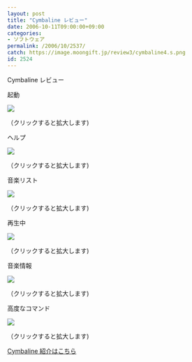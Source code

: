 ```yaml
---
layout: post
title: "Cymbaline レビュー"
date: 2006-10-11T09:00:00+09:00
categories:
- ソフトウェア
permalink: /2006/10/2537/
catch: https://image.moongift.jp/review3/cymbaline4.s.png
id: 2524
---
```

Cymbaline レビュー  
<!--more-->

起動

  

[![](https://image.moongift.jp/review3/cymbaline1.s.png)](https://image.moongift.jp/review3/cymbaline1.png)  
  
（クリックすると拡大します)

  

ヘルプ

  

[![](https://image.moongift.jp/review3/cymbaline2.s.png)](https://image.moongift.jp/review3/cymbaline2.png)  
  
（クリックすると拡大します)

  

音楽リスト

  

[![](https://image.moongift.jp/review3/cymbaline3.s.png)](https://image.moongift.jp/review3/cymbaline3.png)  
  
（クリックすると拡大します)

  

再生中

  

[![](https://image.moongift.jp/review3/cymbaline4.s.png)](https://image.moongift.jp/review3/cymbaline4.png)  
  
（クリックすると拡大します)

  

音楽情報

  

[![](https://image.moongift.jp/review3/cymbaline5.s.png)](https://image.moongift.jp/review3/cymbaline5.png)  
  
（クリックすると拡大します)

  

高度なコマンド

  

[![](https://image.moongift.jp/review3/cymbaline6.s.png)](https://image.moongift.jp/review3/cymbaline6.png)  
  
（クリックすると拡大します)

  

[Cymbaline 紹介はこちら](http://oss.moongift.jp/intro/i-2536.html)

